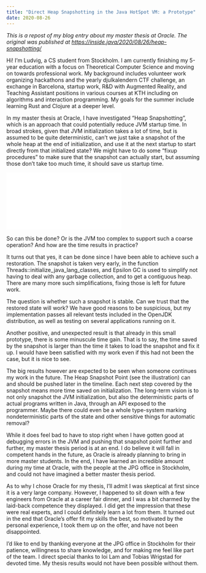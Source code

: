 ```yaml
---
title: "Direct Heap Snapshotting in the Java HotSpot VM: a Prototype"
date: 2020-08-26
---
```


_This is a repost of my blog entry about my master thesis at Oracle. The original was published at 
https://inside.java/2020/08/26/heap-snapshotting/_

Hi! I’m Ludvig, a CS student from Stockholm. I am currently finishing my 5-year education with a focus on Theoretical Computer Science and moving on towards professional work. My background includes volunteer work organizing hackathons and the yearly djulkalendern CTF challenge, an exchange in Barcelona, startup work, R&D with Augmented Reality, and Teaching Assistant positions in various courses at KTH including on algorithms and interaction programming. My goals for the summer include learning Rust and Clojure at a deeper level.

In my master thesis at Oracle, I have investigated “Heap Snapshotting”, which is an approach that could potentially reduce JVM startup time. In broad strokes, given that JVM initialization takes a lot of time, but is assumed to be quite deterministic, can’t we just take a snapshot of the whole heap at the end of initialization, and use it at the next startup to start directly from that initialized state? We might have to do some “fixup procedures” to make sure that the snapshot can actually start, but assuming those don’t take too much time, it should save us startup time.

![heap snapshotting timeline diagram](../images/heap-snapshotting.md)

So can this be done? Or is the JVM too complex to support such a coarse operation? And how are the time results in practice?

It turns out that yes, it can be done since I have been able to achieve such a restoration. The snapshot is taken very early, in the function Threads::initialize_java_lang_classes, and Epsilon GC is used to simplify not having to deal with any garbage collection, and to get a contiguous heap. There are many more such simplifications, fixing those is left for future work.

The question is whether such a snapshot is stable. Can we trust that the restored state will work? We have good reasons to be suspicious, but my implementation passes all relevant tests included in the OpenJDK distribution, as well as testing on several applications running on it.

Another positive, and unexpected result is that already in this small prototype, there is some minuscule time gain. That is to say, the time saved by the snapshot is larger than the time it takes to load the snapshot and fix it up. I would have been satisfied with my work even if this had not been the case, but it is nice to see.

The big results however are expected to be seen when someone continues my work in the future. The Heap Snapshot Point (see the illustration) can and should be pushed later in the timeline. Each next step covered by the snapshot means more time saved on initialization. The long-term vision is to not only snapshot the JVM initialization, but also the deterministic parts of actual programs written in Java, through an API exposed to the programmer. Maybe there could even be a whole type-system marking nondeterministic parts of the state and other sensitive things for automatic removal?

While it does feel bad to have to stop right when I have gotten good at debugging errors in the JVM and pushing that snapshot point further and further, my master thesis period is at an end. I do believe it will fall in competent hands in the future, as Oracle is already planning to bring in more master students. In the end, I have learned an incredible amount during my time at Oracle, with the people at the JPG office in Stockholm, and could not have imagined a better master thesis period.

As to why I chose Oracle for my thesis, I’ll admit I was skeptical at first since it is a very large company. However, I happened to sit down with a few engineers from Oracle at a career fair dinner, and I was a bit charmed by the laid-back competence they displayed. I did get the impression that these were real experts, and I could definitely learn a lot from them. It turned out in the end that Oracle’s offer fit my skills the best, so motivated by the personal experience, I took them up on the offer, and have not been disappointed.

I’d like to end by thanking everyone at the JPG office in Stockholm for their patience, willingness to share knowledge, and for making me feel like part of the team. I direct special thanks to Ioi Lam and Tobias Wrigstad for devoted time. My thesis results would not have been possible without them.
